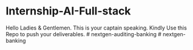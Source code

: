 # Internship-AI-Full-stack
Hello Ladies &amp; Gentlemen. This is your captain speaking. Kindly Use this Repo to push your deliverables. 
#   n e x t g e n - a u d i t i n g - b a n k i n g  
 #   n e x t g e n - b a n k i n g  
 